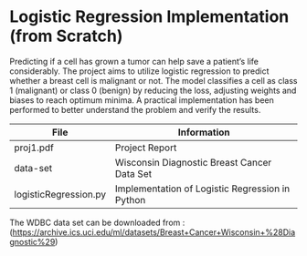 # Logistic Regression Implementation (from Scratch)
Predicting if a cell has grown a tumor can help save a patient’s life considerably. The project aims to utilize logistic regression to predict whether a breast cell is malignant or not. The model classifies a cell as class 1 (malignant) or class 0 (benign) by reducing the loss, adjusting weights and biases to reach optimum minima. A practical implementation has been performed to better understand the problem and verify the results.

File                    | Information
------------------------|-------------
proj1.pdf               |Project Report <br/>
data-set                |Wisconsin Diagnostic Breast Cancer Data Set <br/>
logisticRegression.py   |Implementation of Logistic Regression in Python <br/>

The WDBC data set can be downloaded from :  (https://archive.ics.uci.edu/ml/datasets/Breast+Cancer+Wisconsin+%28Diagnostic%29) <br/>
